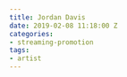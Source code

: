 ```yaml
---
title: Jordan Davis
date: 2019-02-08 11:18:00 Z
categories:
- streaming-promotion
tags:
- artist
---
```


